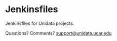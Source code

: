 # Jenkinsfiles

Jenkinsfiles for Unidata projects.

Questions?  Comments?  support@unidata.ucar.edu
